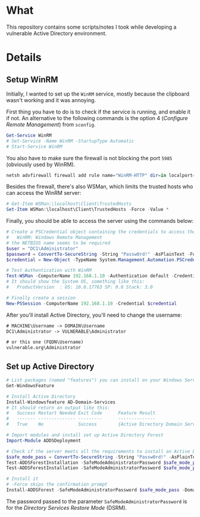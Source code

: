 # What

This repository contains some scripts/notes I took while developing a vulnerable Active Directory environment.

# Details

## Setup WinRM

Initially, I wanted to set up the `WinRM` service, mostly because the clipboard wasn't working and it was annoying.

First thing you have to do is to check if the service is running, and enable it if not. An alternative to the following commands is the option 4 (*Configure Remote Management*) from `sconfig`.

```ps1
Get-Service WinRM
# Set-Service -Name WinRM -StartupType Automatic
# Start-Service WinRM
```

You also have to make sure the firewall is not blocking the port `5985` (obviously used by WinRM).

```ps1
netsh advfirewall firewall add rule name="WinRM-HTTP" dir=in localport=5985 protocol=TCP action=allow
```

Besides the firewall, there's also WSMan, which limits the trusted hosts who can access the WinRM server:

```ps1
# Get-Item WSMan:\localhost\Client\TrustedHosts
Set-Item WSMan:\localhost\Client\TrustedHosts -Force -Value *
```

Finally, you should be able to access the server using the commands below:

```ps1
# Create a PSCredential object containing the credentials to access the server via WinRM
#   WinRM: Windows Remote Management
# the NETBIOS name seems to be required
$user = "DC1\Administrator"
$password = ConvertTo-SecureString -String "Passw0rd!" -AsPlainText -Force
$credential = New-Object -TypeName System.Management.Automation.PSCredential -ArgumentList $user, $password

# Test Authentication with WinRM
Test-WSMan -ComputerName 192.168.1.10 -Authentication default -Credential $credential
# It should show the System OS, something like this:
#   ProductVersion  : OS: 10.0.17763 SP: 0.0 Stack: 3.0

# Finally create a session
New-PSSession -ComputerName 192.168.1.10 -Credential $credential
```

After you'll install Active Directory, you'll need to change the username:

```txt
# MACHINE\Username -> DOMAIN\Username
DC1\Administrator -> VULNERABLE\Administrator

# or this one (FQDN\Username)
vulnerable.org\Administrator
```

## Set up Active Directory

```ps1
# List packages (named "features") you can install on your Windows Server
Get-WindowsFeature

# Install Active Directory
Install-Windowsfeature AD-Domain-Services
# It should return an output like this:
#   Success Restart Needed Exit Code      Feature Result
#   ------- -------------- ---------      --------------
#   True    No             Success        {Active Directory Domain Services, Remote ...

# Import modules and install set up Active Directory Forest
Import-Module ADDSDeployment

# Check if the server meets all the requirements to install an Active Directory Forest
$safe_mode_pass = ConvertTo-SecureString -String "Passw0rd!" -AsPlainText -Force
Test-ADDSForestInstallation -SafeModeAdministratorPassword $safe_mode_pass -DomainName "vulnerable.org"
Test-ADDSForestInstallation -SafeModeAdministratorPassword $safe_mode_pass -DomainName "vulnerable.org" -CreateDNSDelegation -DomainMode Win2012R2 -ForestMode Win2012R2 -DomainNetbiosName "VULNERABLE" -DatabasePath "C:\Windows\NTDS" -SysvolPath "C:\Windows\SYSVOL" -LogPath "C:\Windows\NTDS" -InstallDns:$true

# Install it
# -Force skips the confirmation prompt
Install-ADDSForest -SafeModeAdministratorPassword $safe_mode_pass -DomainName "vulnerable.org" -CreateDNSDelegation -DomainMode Win2012R2 -ForestMode Win2012R2 -DomainNetbiosName "VULNERABLE" -DatabasePath "C:\Windows\NTDS" -SysvolPath "C:\Windows\SYSVOL" -LogPath "C:\Windows\NTDS" -InstallDns:$true -Force
```

The password passed to the parameter `SafeModeAdministratorPassword` is for the *Directory Services Restore Mode* (DSRM).
